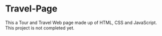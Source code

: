 # Travel-Page
This a Tour and Travel Web page made up of HTML, CSS and JavaScript.
This project is not completed yet.
